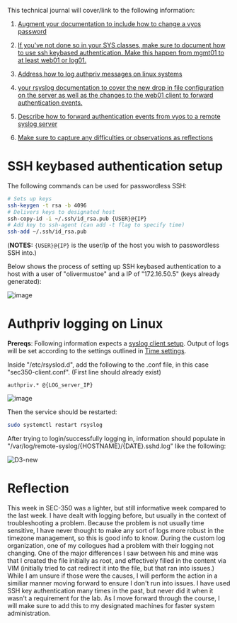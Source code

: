 This technical journal will cover/link to the following information:

1. [Augment your documentation to include how to change a vyos password](https://github.com/Oliver-Mustoe/Oliver-Mustoe-Tech-Journal/wiki/Vyos-reference#change-password-for-vyos-user)

2. [If you've not done so in your SYS classes, make sure to document how to use ssh keybased authentication.  Make this happen from mgmt01 to at least web01 or log01.](#ssh-keybased-authentication-setup)

3. [Address how to log authpriv messages on linux systems](#authpriv-logging-on-linux)

4. [your rsyslog documentation to cover the new drop in file configuration on the server as well as the changes to the web01 client to forward authentication events.](https://github.com/Oliver-Mustoe/Oliver-Mustoe-Tech-Journal/wiki/Syslog-reference#configuring-syslog-service-on-logging-client)

5. [Describe how to forward authentication events from vyos to a remote syslog server](https://github.com/Oliver-Mustoe/Oliver-Mustoe-Tech-Journal/wiki/Vyos-reference#forward-authentication-messages-to-rsyslog)

6. [Make sure to capture any difficulties or observations as reflections](#reflection)

# SSH keybased authentication setup

The following commands can be used for passwordless SSH:

```bash
# Sets up keys
ssh-keygen -t rsa -b 4096
# Delivers keys to designated host
ssh-copy-id -i ~/.ssh/id_rsa.pub {USER}@{IP}
# Add key to ssh-agent (can add -t flag to specify time)
ssh-add ~/.ssh/id_rsa.pub
```

(**NOTES:** `{USER}@{IP}` is the user/ip of the host you wish to passwordless SSH into.)

Below shows the process of setting up SSH keybased authentication to a host with a user of "olivermustoe" and a IP of "172.16.50.5" (keys already generated):

![image](https://user-images.githubusercontent.com/71083461/214702657-0064d95f-e8df-4e74-9d35-77b25cd5582f.png)

# Authpriv logging on Linux

**Prereqs**: Following information expects a [syslog client setup](https://github.com/Oliver-Mustoe/Oliver-Mustoe-Tech-Journal/wiki/Syslog-reference#configuring-syslog-service-on-logging-client). Output of logs will be set according to the settings outlined in [Time settings](https://github.com/Oliver-Mustoe/Oliver-Mustoe-Tech-Journal/wiki/Time-settings).

Inside "/etc/rsyslod.d", add the following to the .conf file, in this case "sec350-client.conf". (First line should already exist)

```
authpriv.* @{LOG_server_IP}
```

![image](https://user-images.githubusercontent.com/71083461/214685204-580be8ee-e2ba-433a-8489-a34a680737e0.png)  

Then the service should be restarted:

```bash
sudo systemctl restart rsyslog
```

After trying to login/successfully logging in, information should populate in "/var/log/remote-syslog/{HOSTNAME}/{DATE}.sshd.log" like the following:

![D3-new](https://user-images.githubusercontent.com/71083461/214685555-4bc59aca-ae3d-4d6e-b12b-8a7def74feec.PNG)

# Reflection

This week in SEC-350 was a lighter, but still informative week compared to the last week. I have dealt with logging before, but usually in the context of troubleshooting a problem. Because the problem is not usually time sensitive, I have never thought to make any sort of logs more robust in the timezone management, so this is good info to know. During the custom log organization, one of my collogues had a problem with their logging not changing. One of the major differences I saw between his and mine was that I created the file initially as root, and effectively filled in the content via VIM (initially tried to cat redirect it into the file, but that ran into issues.) While I am unsure if those were the causes, I will perform the action in a similiar manner moving forward to ensure I don't run into issues. I have used SSH key authentication many times in the past, but never did it when it wasn't a requirement for the lab. As I move forward through the course, I will make sure to add this to my designated machines for faster system administration.
